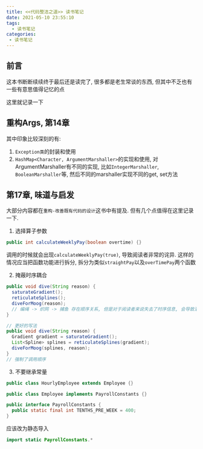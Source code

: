 ```yaml
---
title: <<代码整洁之道>> 读书笔记
date: 2021-05-10 23:55:10
tags:
  - 读书笔记
categories:
 - 读书笔记
---
```


## 前言

这本书断断续续终于最后还是读完了, 很多都是老生常谈的东西, 但其中不乏也有一些有意思值得记忆的点

这里就记录一下

<!-- more -->

## 重构Args, 第14章

其中印象比较深刻的有:

1. `Exception类`的封装和使用
2. `HashMap<Character, ArgumentMarshaller>`的实现和使用, 对ArgumentMarshaller有不同的实现, 比如`IntegerMarshaller`, `BooleanMarshaller`等, 然后不同的marshaller实现不同的get, set方法

## 第17章, 味道与启发

大部分内容都在`重构-改善既有代码的设计`这书中有提及. 但有几个点值得在这里记录一下.

1. 选择算子参数

```java
public int calculateWeeklyPay(boolean overtime) {}
```

调用的时候就会出现`calculateWeeklyPay(true)`, 导致阅读者非常的诧异. 这样的情况应当把函数功能进行拆分, 拆分为类似`straightPay`以及`overTimePay`两个函数

2. 掩蔽时序耦合

```java
public void dive(String reason) {
  saturateGradient();
  reticulateSplines();
  diveForMoog(reason);
  // 编绳 -> 织网 -> 捕鱼 存在顺序关系, 但是对于阅读者来说失去了时序信息, 会导致潜在bug
}
```

```java
// 更好的写法
public void dive(String reason) {
  Gradient gradient = saturateGradient();
  List<Spline> splines = reticulateSplines(gradient);
  diveForMoog(splines, reason);
}
// 强制了调用顺序
```

3. 不要继承常量

```java
public class HourlyEmployee extends Employee {}

public class Employee implements PayrollConstants {}

public interface PayrollConstants {
  public static final int TENTHS_PRE_WEEK = 400;
}
```

应该改为静态导入

```java
import static PayrollConstants.*
```
